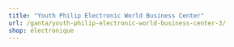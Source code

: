```yaml
---
title: "Youth Philip Electronic World Business Center"
url: /ganta/youth-philip-electronic-world-business-center-3/
shop: électronique
---
```

